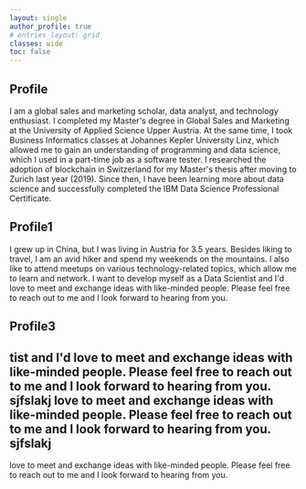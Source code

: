 ```yaml
---
layout: single
author_profile: true
# entries_layout: grid
classes: wide
toc: false
---
```

## Profile  
I am a global sales and marketing scholar, data analyst, and technology enthusiast. I completed my Master's degree in Global Sales and Marketing at the University of Applied Science Upper Austria. At the same time, I took Business Informatics classes at Johannes Kepler University Linz, which allowed me to gain an understanding of programming and data science, which I used in a part-time job as a software tester. I researched the adoption of blockchain in Switzerland for my Master's thesis after moving to Zurich last year (2019). Since then, I have been learning more about data science and successfully completed the IBM Data Science Professional Certificate.
## Profile1
I grew up in China, but I was living in Austria for 3.5 years. Besides liking to travel, I am an avid hiker and spend my weekends on the mountains. I also like to attend meetups on various technology-related topics, which allow me to learn and network. I want to develop myself as a Data Scientist and I'd love to meet and exchange ideas with like-minded people. Please feel free to reach out to me and I look forward to hearing from you.
## Profile3
tist and I'd love to meet and exchange ideas with like-minded people. Please feel free to reach out to me and I look forward to hearing from you.
<b>sjfslakj</b>
 love to meet and exchange ideas with like-minded people. Please feel free to reach out to me and I look forward to hearing from you.
 <b>sjfslakj</b>
 ---
 love to meet and exchange ideas with like-minded people. Please feel free to reach out to me and I look forward to hearing from you.
